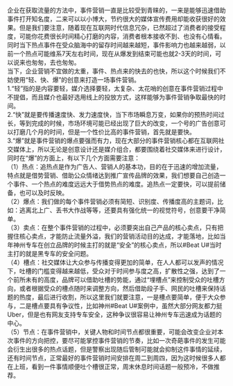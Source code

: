 企业在获取流量的方法中，事件营销一直是比较受到青睐的，一来是能够迅速借助事件打开知名度，二来可以以小博大，节约很大的媒体宣传费用却能收获很好的效果。但是我们要注意，随着现在互联网时代信息冗杂，已然超过了消费者的接受程度，可能你花费很长时间精心打磨的内容，消费者根本接收不到、也没有心情看。同时当下热点事件在受众脑海中的留存时间越来越短，事件影响力也越来越弱，以前一个热点可能维系7天左右时间，现在从爆发到结束可能也就2-3天的时间，可以说来也匆匆，去也匆匆。       
当下，企业营销不宜做的太重，事件、热点来的快去的也快，所以这个时候我们不妨使用“轻、快、爆”的创意来打造一场事件营销。       
1.“轻”指的是内容要轻，媒介选择要轻，太复杂、太花哨的创意在事件营销过程中不提倡，而且媒介也最好选用线上的投放方式，这样能够为事件营销争取最快的时间。      
2.“快”就是要传播速度快、发力速度快，当下市场瞬息万变，如果你的预热时间过长，等到完成的时候，市场环境可能已经出现了巨大的改变，一个号的广告创意可以打磨几个月的时间，但是一个性价比高的事件营销，首先就是要快。         
3.“爆”就是事件营销的爆点要强而有力，现在大部分的事件营销核心都在互联网社交媒体上，所以无论是创意设计还是媒介组合，都要围绕着社交媒体来进行设计，同时在“爆”的方面上，有以下几个方面需要注意：     
（1）热点：追热点是作为广告人、营销人的基本功，目的在于迅速的增加流量，特点就是借势营销、借助公众情绪达到推广宣传品牌的效果，我们想要自己创造一个事件、一个热点的难度远远大于借势热点的难度。追热点一定要快，可以提前储备，也可以及时反映。    
（2）爆点：我们做的每个事件营销必须有简短、识别度、传播度高的主题词，比如：逃离北上广、丢书大作战等等，还要具有强化统一的视觉符号，创意要干净简单。    
（3）卖点：在整个事件营销的过程中，必须要突出自己产品的核心卖点，只有把握住核心卖点，才能防止流量外溢，我们的营销活动目的达成，才能落地，比如当年神州专车在创立品牌的时候主打的就是“安全”的核心卖点，所以#Beat U#当时主打的就是黑专车的安全问题。      
（4）槽点：社交媒体让大众参与传播变得更加的简单，在人人都可以发声的情况下，吐槽的门槛变得越来越低，受众对于时间参与度之高，扩散性之强，达到了一个前所未有的高度，品牌可以借助吐槽的势能，通过“埋槽点”来控制受众的吐槽方向，或者根据受众的槽点随时来调整方向，然后借助段子手、网民的吐槽来保持话题的热度，最后进行收割，所以这里我们就要注意，一是槽点要简单，便于大众参与，二是槽点要具有争议性，比如神州#Beat U#案例中，虽然大部分网友都力挺Uber，但是也有网友支持专车安全，这种争议很容易让神州专车迅速成为话题的中心。      
（5）节点：在事件营销中，关键人物和时间节点都很重要，可能会改变企业对本次事件的方向把控，要尽可能掌控事件营销的节奏，比如一次奇葩事件的发生可能会衍生出很多的热点话题，但是警察出现随后管制可能就会抑制这件事情的延续，还有时间节点，正常最好的事件营销时间安排在周二到周四，因为这时候很多人都在上班，看到一件事情顺便吐个槽很正常，周末休息时间话题一般预冷，不做推荐。       
